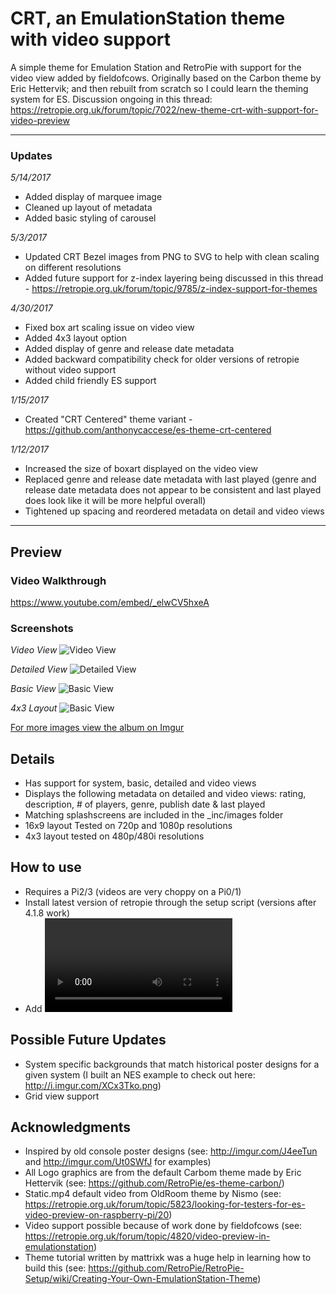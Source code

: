 # CRT, an EmulationStation theme with video support
A simple theme for Emulation Station and RetroPie with support for the video view added by fieldofcows.  Originally based on the Carbon theme by Eric Hettervik; and then rebuilt from scratch so I could learn the theming system for ES.  Discussion ongoing in this thread: https://retropie.org.uk/forum/topic/7022/new-theme-crt-with-support-for-video-preview

---

### Updates

*5/14/2017*
- Added display of marquee image
- Cleaned up layout of metadata
- Added basic styling of carousel

*5/3/2017*
- Updated CRT Bezel images from PNG to SVG to help with clean scaling on different resolutions
- Added future support for z-index layering being discussed in this thread - https://retropie.org.uk/forum/topic/9785/z-index-support-for-themes

*4/30/2017*
- Fixed box art scaling issue on video view
- Added 4x3 layout option
- Added display of genre and release date metadata
- Added backward compatibility check for older versions of retropie without video support
- Added child friendly ES support

*1/15/2017*
- Created "CRT Centered" theme variant - https://github.com/anthonycaccese/es-theme-crt-centered

*1/12/2017*
- Increased the size of boxart displayed on the video view
- Replaced genre and release date metadata with last played (genre and release date metadata does not appear to be consistent and last played does look like it will be more helpful overall)
- Tightened up spacing and reordered metadata on detail and video views

---

## Preview

### Video Walkthrough
https://www.youtube.com/embed/_elwCV5hxeA

### Screenshots

*Video View*
![Video View](http://i.imgur.com/u8EfhV4.png)

*Detailed View*
![Detailed View](http://i.imgur.com/Ii6lhrp.png)

*Basic View*
![Basic View](http://i.imgur.com/wmnw3hn.png)

*4x3 Layout*
![Basic View](http://i.imgur.com/9hqpKPz.png)

[For more images view the album on Imgur](http://imgur.com/a/w7JNT)


## Details

- Has support for system, basic, detailed and video views
- Displays the following metadata on detailed and video views: rating, description, # of players, genre, publish date & last played
- Matching splashscreens are included in the \_inc/images folder
- 16x9 layout Tested on 720p and 1080p resolutions
- 4x3 layout tested on 480p/480i resolutions

## How to use

- Requires a Pi2/3 (videos are very choppy on a Pi0/1)
- Install latest version of retropie through the setup script (versions after 4.1.8 work)
- Add <video> elements to your gamelist to reference videos for each game on your pi (videos can be stored anywhere just like images)

## Possible Future Updates

- System specific backgrounds that match historical poster designs for a given system (I built an NES example to check out here: http://i.imgur.com/XCx3Tko.png)
- Grid view support

## Acknowledgments

- Inspired by old console poster designs (see: http://imgur.com/J4eeTun and http://imgur.com/Ut0SWfJ for examples) 
- All Logo graphics are from the default Carbom theme made by Eric Hettervik (see: https://github.com/RetroPie/es-theme-carbon/)
- Static.mp4 default video from OldRoom theme by Nismo (see: https://retropie.org.uk/forum/topic/5823/looking-for-testers-for-es-video-preview-on-raspberry-pi/20)
- Video support possible because of work done by fieldofcows (see: https://retropie.org.uk/forum/topic/4820/video-preview-in-emulationstation)
- Theme tutorial written by mattrixk was a huge help in learning how to build this (see: https://github.com/RetroPie/RetroPie-Setup/wiki/Creating-Your-Own-EmulationStation-Theme)

